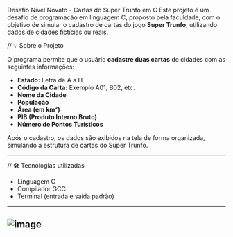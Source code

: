 Desafio Nível Novato - Cartas do Super Trunfo em C
Este projeto é um desafio de programação em linguagem C, proposto pela faculdade, com o objetivo de simular o cadastro de cartas do jogo **Super Trunfo**, utilizando dados de cidades fictícias ou reais.

// 💡 Sobre o Projeto

O programa permite que o usuário **cadastre duas cartas** de cidades com as seguintes informações:

- **Estado:** Letra de A a H
- **Código da Carta:** Exemplo A01, B02, etc.
- **Nome da Cidade**
- **População**
- **Área (em km²)**
- **PIB (Produto Interno Bruto)**
- **Número de Pontos Turísticos**

Após o cadastro, os dados são exibidos na tela de forma organizada, simulando a estrutura de cartas do Super Trunfo.

---

// 🛠️ Tecnologias utilizadas

- Linguagem C
- Compilador GCC
- Terminal (entrada e saída padrão)

---
![image](https://github.com/user-attachments/assets/9d85706d-9c35-4d74-9385-21738f105f04)
---
